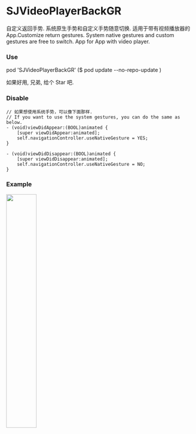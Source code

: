 # SJVideoPlayerBackGR
自定义返回手势. 系统原生手势和自定义手势随意切换. 适用于带有视频播放器的App.Customize return gestures. System native gestures and custom gestures are free to switch. App for App with video player.

### Use
pod 'SJVideoPlayerBackGR' ($ pod update --no-repo-update )

如果好用, 兄弟, 给个 Star 吧.

### Disable 
```
// 如果想使用系统手势，可以像下面那样. 
// If you want to use the system gestures, you can do the same as below.
- (void)viewDidAppear:(BOOL)animated {
    [super viewDidAppear:animated];
    self.navigationController.useNativeGesture = YES;
}

- (void)viewDidDisappear:(BOOL)animated {
    [super viewDidDisappear:animated];
    self.navigationController.useNativeGesture = NO;
}
```
### Example
<img src="https://github.com/changsanjiang/SJVideoPlayerBackGR/blob/master/SJBackGRProject/SJBackGRProject/GestrueSample.gif" width="40%">    



